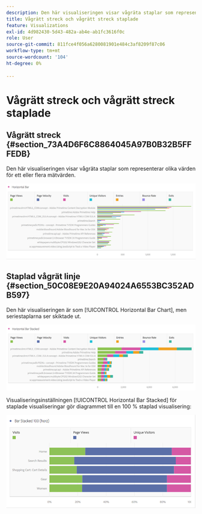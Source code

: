 ```yaml
---
description: Den här visualiseringen visar vågräta staplar som representerar olika värden för ett eller flera mätvärden.
title: Vågrätt streck och vågrätt streck staplade
feature: Visualizations
exl-id: 4d982430-5d43-482a-ab4e-ab1fc3616f0c
role: User
source-git-commit: 811fce4f056a6280081901e484c3af8209f87c06
workflow-type: tm+mt
source-wordcount: '104'
ht-degree: 0%

---
```


# Vågrätt streck och vågrätt streck staplade

## Vågrätt streck {#section_73A4D6F6C8864045A97B0B32B5FFFEDB}

Den här visualiseringen visar vågräta staplar som representerar olika värden för ett eller flera mätvärden.

![Vågrätt fält med mätvärden som sidvyer, sidhastighet, besök, inlägg och avslut.](assets/horizontal_bar.png)

## Staplad vågrät linje {#section_50C08E9E20A94024A6553BC352ADB597}

Den här visualiseringen är som [!UICONTROL Horizontal Bar Chart], men seriestaplarna ser skiktade ut.

![Ett staplat vågrätt fält med sidvyer, besök, poster och avslutningar.](assets/horizontal-bar-stacked.png)

Visualiseringsinställningen [!UICONTROL Horizontal Bar Stacked] för staplade visualiseringar gör diagrammet till en 100 % staplad visualisering:

![Vågrätt fält staplat till 100 % med besök, sidvyer och unika besökare.](assets/horizstacked100.png)
